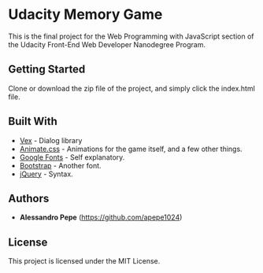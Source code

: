 # Udacity Memory Game

This is the final project for the Web Programming with JavaScript section of the Udacity Front-End Web Developer Nanodegree Program.

## Getting Started

Clone or download the zip file of the project, and simply click the index.html file.

## Built With

* [Vex](https://github.com/hubspot/vex) - Dialog library
* [Animate.css](https://github.com/daneden/animate.css) - Animations for the game itself, and a few other things.
* [Google Fonts](https://fonts.google.com/) - Self explanatory.
* [Bootstrap](https://getbootstrap.com/) - Another font.
* [jQuery](https://jquery.com/) - Syntax.

## Authors

* **Alessandro Pepe** (https://github.com/apepe1024)

## License

This project is licensed under the MIT License.
